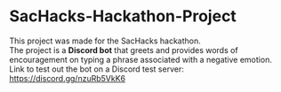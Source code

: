 # SacHacks-Hackathon-Project  
This project was made for the SacHacks hackathon.       
The project is a **Discord bot** that greets and provides words of encouragement on typing a phrase associated with a negative emotion.  
Link to test out the bot on a Discord test server:  
https://discord.gg/nzuRb5VkK6
